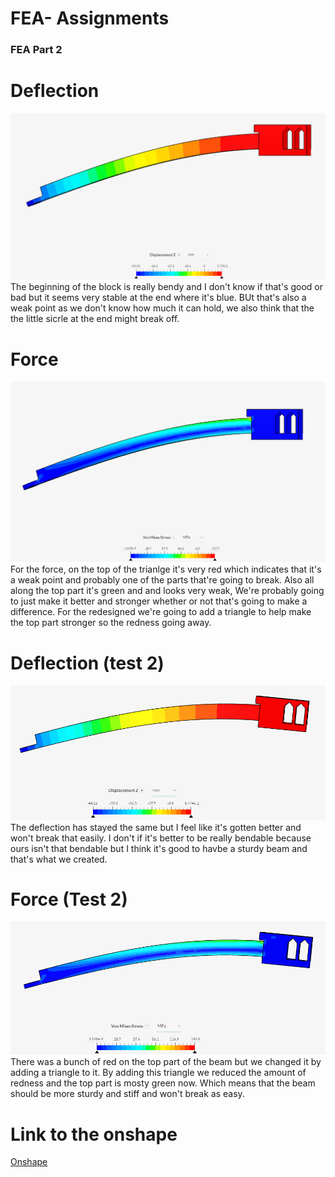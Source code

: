 # FEA- Assignments 

### FEA Part 2
# Deflection
![Displace](images/Displace.png)
The beginning of the block is really bendy and I don't know if that's good or bad but it seems very stable at the end where it's blue. BUt that's also a weak point as we don't know how much it can hold, we also think that the the little sicrle at the end might break off.
# Force
![force](images/force.png)
For the force, on the top of the trianlge it's very red which indicates that it's a weak point and probably one of the parts that're going to break. Also all along the top part it's green and and looks very weak, We're probably going to just make it better and stronger whether or not that's going to make a difference. For the redesigned we're going to add a triangle to help make the top part stronger so the redness going away.
# Deflection (test 2)
![Displace2](images/Displace2.png)
The deflection has stayed the same but I feel like it's gotten better and won't break that easily. I don't if it's better to be really bendable because ours isn't that bendable but I think it's good to havbe a sturdy beam and that's what we created.
# Force (Test 2)
![force2](images/force2.png)
There was a bunch of red on the top part of the beam but we changed it by adding a triangle to it. By adding this triangle we reduced the amount of redness and the top part is mosty green now. Which means that the beam should be more sturdy and stiff and won't break as easy.

# Link to the onshape
[Onshape](https://cvilleschools.onshape.com/documents/d1f3a9e9215f9317fa185fb8/w/0a8716364b546bc727f41c6e/e/d0a2d7a2935745fb9d8c59f6)
